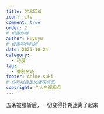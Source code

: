 ```yaml
---
title: 咒术回战
icon: file
comment: true
order: 2
# 设置作者
author: Fuyuyu
# 设置写作时间
date: 2023-10-24
category:
  - 动漫
tag:
  - 番剧杂谈
footer: Anime suki
# 你可以自定义版权信息
copyright: 个人主观观点
---
```


五条被腰斩后，一切变得扑朔迷离了起来